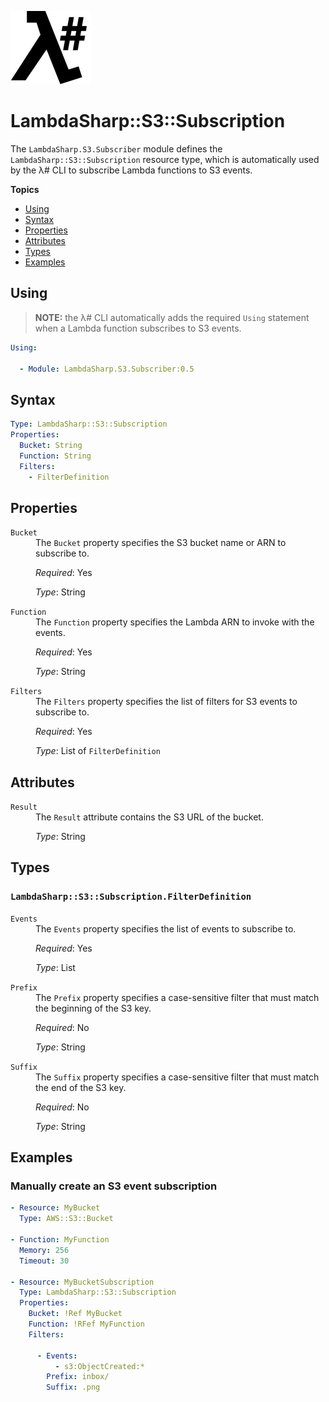 ![λ#](../../../Docs/LambdaSharpLogo.png)

# LambdaSharp::S3::Subscription

The `LambdaSharp.S3.Subscriber` module defines the `LambdaSharp::S3::Subscription` resource type, which is automatically used by the λ# CLI to subscribe Lambda functions to S3 events.

__Topics__
* [Using](#using)
* [Syntax](#syntax)
* [Properties](#properties)
* [Attributes](#attributes)
* [Types](#types)
* [Examples](#examples)

## Using

> **NOTE:** the λ# CLI automatically adds the required `Using` statement when a Lambda function subscribes to S3 events.

```yaml
Using:

  - Module: LambdaSharp.S3.Subscriber:0.5
```

## Syntax

```yaml
Type: LambdaSharp::S3::Subscription
Properties:
  Bucket: String
  Function: String
  Filters:
    - FilterDefinition
```

## Properties

<dl>

<dt><code>Bucket</code></dt>
<dd>
The <code>Bucket</code> property specifies the S3 bucket name or ARN to subscribe to.

<i>Required</i>: Yes

<i>Type</i>: String
</dd>

<dt><code>Function</code></dt>
<dd>
The <code>Function</code> property specifies the Lambda ARN to invoke with the events.

<i>Required</i>: Yes

<i>Type</i>: String
</dd>

<dt><code>Filters</code></dt>
<dd>
The <code>Filters</code> property specifies the list of filters for S3 events to subscribe to.

<i>Required</i>: Yes

<i>Type</i>: List of <code>FilterDefinition</code>

</dd>

</dl>

## Attributes

<dl>

<dt><code>Result</code></dt>
<dd>
The <code>Result</code> attribute contains the S3 URL of the bucket.

<i>Type</i>: String
</dd>

</dl>

## Types

### `LambdaSharp::S3::Subscription.FilterDefinition`

<dl>

<dt><code>Events</code></dt>
<dd>
The <code>Events</code> property specifies the list of events to subscribe to.

<i>Required</i>: Yes

<i>Type</i>: List<String>
</dd>

<dt><code>Prefix</code></dt>
<dd>
The <code>Prefix</code> property specifies a case-sensitive filter that must match the beginning of the S3 key.

<i>Required</i>: No

<i>Type</i>: String
</dd>

<dt><code>Suffix</code></dt>
<dd>
The <code>Suffix</code> property specifies a case-sensitive filter that must match the end of the S3 key.

<i>Required</i>: No

<i>Type</i>: String
</dd>

</dl>


## Examples

### Manually create an S3 event subscription

```yaml
- Resource: MyBucket
  Type: AWS::S3::Bucket

- Function: MyFunction
  Memory: 256
  Timeout: 30

- Resource: MyBucketSubscription
  Type: LambdaSharp::S3::Subscription
  Properties:
    Bucket: !Ref MyBucket
    Function: !RFef MyFunction
    Filters:

      - Events:
          - s3:ObjectCreated:*
        Prefix: inbox/
        Suffix: .png
```
